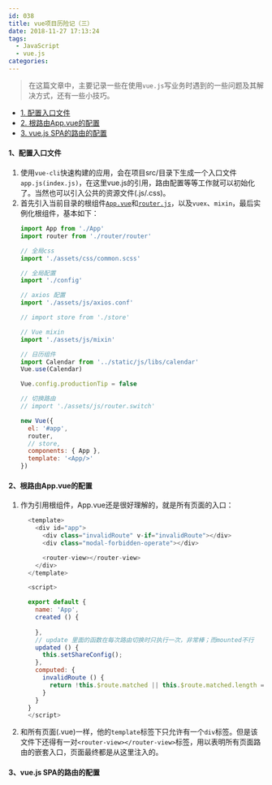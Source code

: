 ```yaml
---
id: 038
title: vue项目历险记（三）
date: 2018-11-27 17:13:24
tags:
  - JavaScript
  - vue.js
categories:
---
```


> 在这篇文章中，主要记录一些在使用`vue.js`写业务时遇到的一些问题及其解决方式，还有一些小技巧。

- <a href="#entry">1. 配置入口文件</a>
- <a href="#AppVue">2. 根路由App.vue的配置</a>
- <a href="#vueRouter">3. vue.js SPA的路由的配置</a>


#### <a name="entry">1、配置入口文件</a>
  1. 使用`vue-cli`快速构建的应用，会在项目src/目录下生成一个入口文件`app.js(index.js)`，在这里vue.js的引用，路由配置等等工作就可以初始化了。当然也可以引入公共的资源文件(.js/.css)。
  2. 首先引入当前目录的根组件<a href="#AppVue">`App.vue`</a>和<a href="#vueRouter">`router.js`</a>，以及`vuex`、`mixin`，最后实例化根组件，基本如下：
      ``` js
      import App from './App'
      import router from './router/router'

      // 全局css
      import './assets/css/common.scss'

      // 全局配置
      import './config'

      // axios 配置
      import './assets/js/axios.conf'

      // import store from './store'

      // Vue mixin
      import './assets/js/mixin'

      // 日历组件
      import Calendar from '../static/js/libs/calendar'
      Vue.use(Calendar)

      Vue.config.productionTip = false

      // 切换路由
      // import './assets/js/router.switch'

      new Vue({
        el: '#app',
        router,
        // store,
        components: { App },
        template: '<App/>'
      })

      ```


#### <a name="AppVue">2、根路由App.vue的配置</a>
  1. 作为引用根组件，App.vue还是很好理解的，就是所有页面的入口：
      ```js
        <template>
          <div id="app">
            <div class="invalidRoute" v-if="invalidRoute"></div>
            <div class="modal-forbidden-operate"></div>

            <router-view></router-view>
          </div>
        </template>

        <script>

        export default {
          name: 'App',
          created () {
            
          },
          // update 里面的函数在每次路由切换时只执行一次，非常棒；而mounted不行
          updated () {
            this.setShareConfig();
          },
          computed: {
            invalidRoute () {
              return !this.$route.matched || this.$route.matched.length === 0;
            }
          }
        }
        </script>

      ```
  2. 和所有页面(.vue)一样，他的`template`标签下只允许有一个`div`标签。但是该文件下还得有一对`<router-view></router-view>`标签，用以表明所有页面路由的嵌套入口，页面最终都是从这里注入的。

#### <a name="vueRouter">3、vue.js SPA的路由的配置</a>


